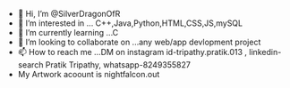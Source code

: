 - 👋 Hi, I’m @SilverDragonOfR
- 👀 I’m interested in ... C++,Java,Python,HTML,CSS,JS,mySQL
- 🌱 I’m currently learning ...C
- 💞️ I’m looking to collaborate on ...any web/app devlopment project
- 📫 How to reach me ...DM on instagram id-tripathy.pratik.013 , linkedin- search Pratik Tripathy, whatsapp-8249355827
- My Artwork acoount is nightfalcon.out

<!---
SilverDragonOfR/SilverDragonOfR is a ✨ special ✨ repository because its `README.md` (this file) appears on your GitHub profile.
You can click the Preview link to take a look at your changes.
--->
